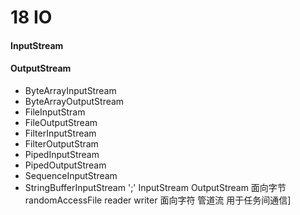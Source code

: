 















# 18 IO
#### InputStream
#### OutputStream
- ByteArrayInputStream
- ByteArrayOutputStream
- FileInputStram
- FileOutputStream
- FilterInputStream
- FilterOutputStram
- PipedInputStream
- PipedOutputStream
- SequenceInputStream
- StringBufferInputStream
\';'
InputStream OutputStream 面向字节
randomAccessFile 
reader writer 面向字符
管道流 用于任务间通信]